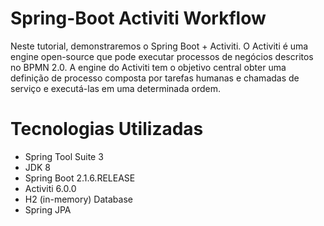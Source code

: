 # Spring-Boot Activiti Workflow
 Neste tutorial, demonstraremos o Spring Boot + Activiti. O Activiti é uma engine open-source que pode executar processos de negócios descritos no BPMN 2.0. A engine do Activiti tem o objetivo central obter uma definição de processo composta por tarefas humanas e chamadas de serviço e executá-las em uma determinada ordem.

# Tecnologias Utilizadas
* Spring Tool Suite 3
* JDK 8
* Spring Boot 2.1.6.RELEASE
* Activiti 6.0.0
* H2 (in-memory) Database
* Spring JPA
